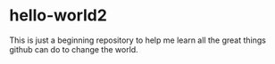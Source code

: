 # hello-world2
This is just a beginning repository to help me learn all the great things github can do to change the world. 
